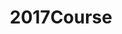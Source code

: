 ---
layout: page
title: 2017Course
desc: "Deep Learning Readings We Covered in 2017 Fall Seminar Course"
order: "26"
---